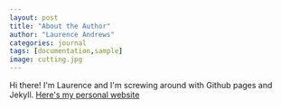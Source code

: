 ```yaml
---
layout: post
title: "About the Author"
author: "Laurence Andrews"
categories: journal
tags: [documentation,sample]
image: cutting.jpg
---
```


Hi there! I'm Laurence and I'm screwing around with Github pages and Jekyll. [Here's my personal website](https://andrews.io/)
